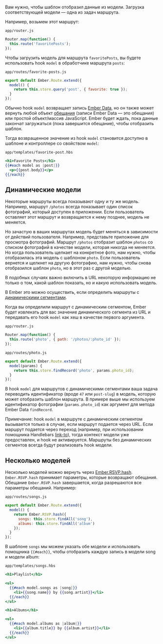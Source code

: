 Вам нужно, чтобы шаблон отобразил данные из модели. Загрузка соответствующей модели — одна из задач маршрута.

Например, возьмем этот маршрут:

`app/router.js`
```js
Router.map(function() {
  this.route('favoritePosts');
});
```

Чтобы загрузить модель для маршрута `favoritePosts`, вы будете использовать hook `model` в обработчике маршрута `posts`:

`app/routes/favorite-posts.js`
```js
export default Ember.Route.extend({
  model() {
    return this.store.query('post', { favorite: true });
  }
});
```

Обычно hook `model` возвращает запись [Ember Data](http://emjs.ru/v2/models/), но он также может вернуть любой объект [обещания](https://www.promisejs.org/) (записи Ember Data — это обещания) или простой объект/массив JavaScript. Ember будет ждать, пока данные закончат загружаться (пока завершится обещание), чтобы отобразить шаблон.

Тогда возвращенное значение из hook `model` становится доступно в шаблоне и контроллере со свойством `model`:

`app/templates/favorite-post.hbs`
```hbs
<h1>Favorite Posts</h1>
{{#each model as |post|}}
  <p>{{post.body}}</p>
{{/each}}
```

## Динамические модели

Некоторые маршруты всегда показывают одну и ту же модель. Например, маршрут `/photos` всегда показывает один список фотографий, который доступен в приложении. Если пользователь оставляет этот маршрут и возвращается к нему позднее, модель не меняется.

Но зачастую в ваших маршрутах модель будет меняться в зависимости от действий пользователя. Например, представьте приложение для просмотра фотографий. Маршрут `/photos` отобразит шаблон `photos` со списком фотографий в качестве модели, которая никогда не меняется. Но когда пользователь щелкает на конкретное фото, нам нужно, чтобы отобразилась эта модель с шаблоном `photo`. Если пользователь вернется и щелкнет на другую фотографию, нам нужно, чтобы снова отобразился шаблон `photo`, но в этот раз с другой моделью.

В подобных случаях важно включить в URL некоторую информацию не только о том, какой шаблон показать, но и какую использовать модель.

В Ember это можно осуществить, если определить маршруты с [динамическими сегментами](http://emjs.ru/v2/routing/defining-your-routes/).

Когда вы определили маршрут с динамическим сегментом, Ember будет извлекать для вас значение динамического сегмента из URL и передавать его hook `model` как хеш в качестве первого аргумента.

`app/router.js`
```js
Router.map(function() {
  this.route('photo', { path: '/photos/:photo_id' });
});
```

`app/routes/photo.js`
```js
export default Ember.Route.extend({
  model(params) {
    return this.store.findRecord('photo', params.photo_id);
  }
});
```

В hook `model` для маршрутов с динамическими сегментами ваша задача переводить идентификатор (вроде `47` или `post-slug`) в модель, которую может отобразить шаблон маршрута. В примере выше мы используем идентификатор фотографии (`params.photo_id`) как аргумент для метода Ember Data `findRecord`.

Примечание: hook `model` в маршруте с динамическим сегментом вызывается только в случае, если маршрут подается через URL. Если маршрут подается через переход (например, при использовании помощника Handlebars [link-to](http://emjs.ru/v2/templates/links/)), тогда контекст модели уже предоставлен, и hook не активируется. Маршруты без динамических сегментов всегда будут реализовать hook модели.

## Несколько моделей

Несколько моделей можно вернуть через [Ember.RSVP.hash](http://emberjs.com/api/classes/RSVP.html#method_hash). `Ember.RSVP.hash` принимает параметры, которые возвращают обещания. Обещание `Ember.RSVP.hash` завершается, когда разрешаются все параметры обещаний. Например:

`app/routes/songs.js`
```js
export default Ember.Route.extend({
  model() {
    return Ember.RSVP.hash({
      songs: this.store.findAll('song'),
      albums: this.store.findAll('album')
    });
  }
});
```

В шаблоне `songs` мы можем указать обе модели и использовать помощника `{{#each}}`, чтобы отобразить каждую запись в модели song и модели album:

`app/templates/songs.hbs`
```hbs
<h1>Playlist</h1>

<ul>
  {{#each model.songs as |song|}}
    <li>{{song.name}} by {{song.artist}}</li>
  {{/each}}
</ul>

<h1>Albums</h1>

<ul>
  {{#each model.albums as |album|}}
    <li>{{album.title}} by {{album.artist}}</li>
  {{/each}}
</ul>
```